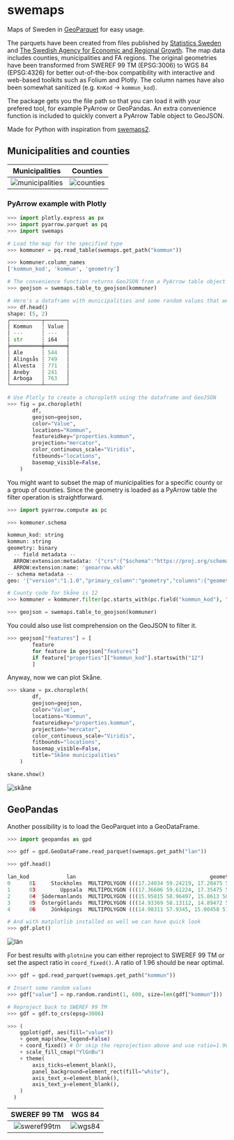 # swemaps

Maps of Sweden in [GeoParquet](https://github.com/opengeospatial/geoparquet) for easy usage.  

The parquets have been created from files published by [Statistics Sweden](https://www.scb.se/hitta-statistik/regional-statistik-och-kartor/regionala-indelningar/) and [The Swedish Agency for Economic and Regional Growth](https://tillvaxtverket.se/tillvaxtverket/statistikochanalys/statistikomregionalutveckling/regionalaindelningar/faregioner.1799.html). The map data includes counties, municipalities and FA regions. The original geometries have been transformed from SWEREF 99 TM (EPSG:3006) to WGS 84 (EPSG:4326) for better out-of-the-box compatibility with interactive and web-based toolkits such as Folium and Plotly. The column names have also been somewhat sanitized (e.g. `KnKod` -> `kommun_kod`).

The package gets you the file path so that you can load it with your prefered tool, for example PyArrow or GeoPandas. An extra convenience function is included to quickly convert a PyArrow Table object to GeoJSON.

Made for Python with inspiration from [swemaps2](https://github.com/filipwastberg/swemaps2).   

## Municipalities and counties

Municipalities             |  Counties
:-------------------------:|:-------------------------:
![municipalities](assets/ex1.png) | ![counties](assets/ex2.png)

### PyArrow example with Plotly

```python
>>> import plotly.express as px
>>> import pyarrow.parquet as pq
>>> import swemaps

# Load the map for the specified type
>>> kommuner = pq.read_table(swemaps.get_path("kommun"))

>>> kommuner.column_names
['kommun_kod', 'kommun', 'geometry']

# The convenience function returns GeoJSON from a PyArrow table object
>>> geojson = swemaps.table_to_geojson(kommuner)

# Here's a dataframe with municipalities and some random values that we can plot
>>> df.head()
shape: (5, 2)
┌──────────┬───────┐
│ Kommun   ┆ Value │
│ ---      ┆ ---   │
│ str      ┆ i64   │
╞══════════╪═══════╡
│ Ale      ┆ 544   │
│ Alingsås ┆ 749   │
│ Alvesta  ┆ 771   │
│ Aneby    ┆ 241   │
│ Arboga   ┆ 763   │
└──────────┴───────┘

# Use Plotly to create a choropleth using the dataframe and GeoJSON
>>> fig = px.choropleth(
        df,
        geojson=geojson,
        color="Value",
        locations="Kommun",
        featureidkey="properties.kommun",
        projection="mercator",
        color_continuous_scale="Viridis",
        fitbounds="locations",
        basemap_visible=False,
    )
```

You might want to subset the map of municipalities for a specific county or a group of counties. Since the geometry is loaded as a PyArrow table the filter operation is straightforward.

```python
>>> import pyarrow.compute as pc

>>> kommuner.schema 

kommun_kod: string
kommun: string
geometry: binary
  -- field metadata --
  ARROW:extension:metadata: '{"crs":{"$schema":"https://proj.org/schemas/' + 1296
  ARROW:extension:name: 'geoarrow.wkb'
-- schema metadata --
geo: '{"version":"1.1.0","primary_column":"geometry","columns":{"geometry' + 1621

# County code for Skåne is 12
>>> kommuner = kommuner.filter(pc.starts_with(pc.field("kommun_kod"), "12"))

>>> geojson = swemaps.table_to_geojson(kommuner)
```

You could also use list comprehension on the GeoJSON to filter it.

```python
>>> geojson["features"] = [
        feature
        for feature in geojson["features"]
        if feature["properties"]["kommun_kod"].startswith("12")
        ]
```

Anyway, now we can plot Skåne.
```python
>>> skane = px.choropleth(
        df,
        geojson=geojson,
        color="Value",
        locations="Kommun",
        featureidkey="properties.kommun",
        projection="mercator",
        color_continuous_scale="Viridis",
        fitbounds="locations",
        basemap_visible=False,
        title="Skåne municipalities"
    )

skane.show()
```

![skåne](assets/ex3.png)

## GeoPandas

Another possibility is to load the GeoParquet into a GeoDataFrame.

```python
>>> import geopandas as gpd

>>> gdf = gpd.GeoDataFrame.read_parquet(swemaps.get_path("lan"))

>>> gdf.head()

lan_kod            lan                                           geometry
0      01     Stockholms  MULTIPOLYGON (((17.24034 59.24219, 17.28475 59...
1      03        Uppsala  MULTIPOLYGON (((17.36606 59.61224, 17.35475 59...
2      04  Södermanlands  MULTIPOLYGON (((15.95815 58.96497, 15.8613 58....
3      05  Östergötlands  MULTIPOLYGON (((14.93369 58.13112, 14.89472 58...
4      06     Jönköpings  MULTIPOLYGON (((14.98311 57.9345, 15.00458 57....

# And with matplotlib installed as well we can have quick look
>>> gdf.plot()
```

![län](assets/ex4.png)

For best results with `plotnine` you can either reproject to SWEREF 99 TM or set the aspect ratio in `coord_fixed()`. A ratio of 1.96 should be near optimal.

```python
>>> gdf = gpd.read_parquet(swemaps.get_path("kommun"))

# Insert some random values
>>> gdf["value"] = np.random.randint(1, 600, size=len(gdf["kommun"]))

# Reproject back to SWEREF 99 TM
>>> gdf = gdf.to_crs(epsg=3006)

>>> (
    ggplot(gdf, aes(fill="value"))
    + geom_map(show_legend=False)
    + coord_fixed() # Or skip the reprojection above and use ratio=1.96 here
    + scale_fill_cmap("YlGnBu")
    + theme(
        axis_ticks=element_blank(),
        panel_background=element_rect(fill="white"),
        axis_text_x=element_blank(),
        axis_text_y=element_blank(),
    )
  )
```

SWEREF 99 TM             |  WGS 84
:-------------------------:|:-------------------------:
![sweref99tm](assets/ex5.png) | ![wgs84](assets/ex6.png)
